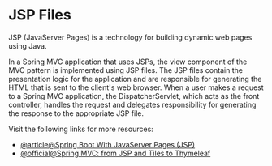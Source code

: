 # JSP Files

JSP (JavaServer Pages) is a technology for building dynamic web pages using Java.

In a Spring MVC application that uses JSPs, the view component of the MVC pattern is implemented using JSP files. The JSP files contain the presentation logic for the application and are responsible for generating the HTML that is sent to the client's web browser. When a user makes a request to a Spring MVC application, the DispatcherServlet, which acts as the front controller, handles the request and delegates responsibility for generating the response to the appropriate JSP file.

Visit the following links for more resources:

- [@article@Spring Boot With JavaServer Pages (JSP)](https://www.baeldung.com/spring-boot-jsp)
- [@official@Spring MVC: from JSP and Tiles to Thymeleaf](https://spring.io/blog/2012/10/30/spring-mvc-from-jsp-and-tiles-to-thymeleaf/)
